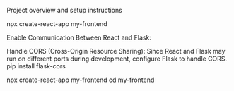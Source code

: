 Project overview and setup instructions






npx create-react-app my-frontend


Enable Communication Between React and Flask:

Handle CORS (Cross-Origin Resource Sharing): Since React and Flask may run on different ports during development, configure Flask to handle CORS.
pip install flask-cors

npx create-react-app my-frontend
cd my-frontend